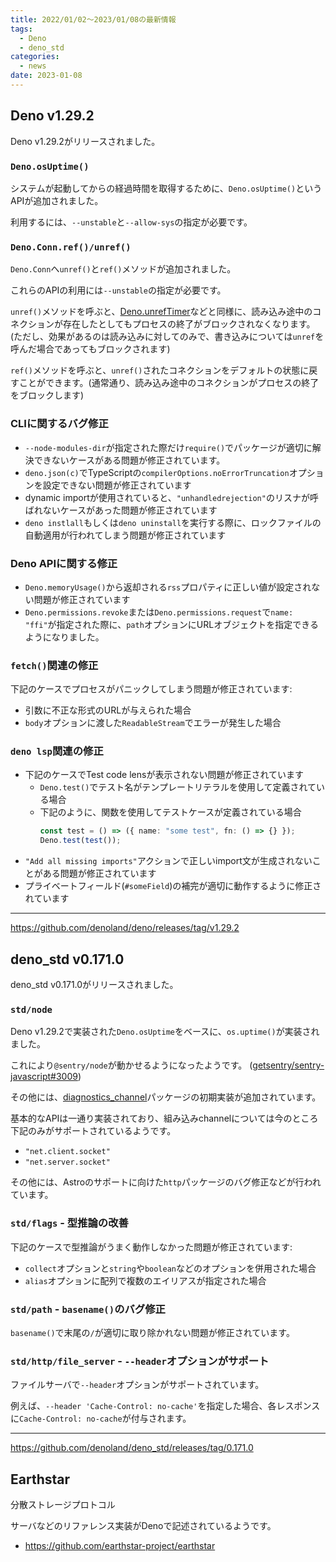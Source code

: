 ```yaml
---
title: 2022/01/02〜2023/01/08の最新情報
tags:
  - Deno
  - deno_std
categories:
  - news
date: 2023-01-08
---
```


## Deno v1.29.2

Deno v1.29.2がリリースされました。

### `Deno.osUptime()`

システムが起動してからの経過時間を取得するために、`Deno.osUptime()`というAPIが追加されました。

利用するには、`--unstable`と`--allow-sys`の指定が必要です。

### `Deno.Conn.ref()/unref()`

`Deno.Conn`へ`unref()`と`ref()`メソッドが追加されました。

これらのAPIの利用には`--unstable`の指定が必要です。

`unref()`メソッドを呼ぶと、[Deno.unrefTimer](https://deno.land/api@v1.29.1?s=Deno.unrefTimer)などと同様に、読み込み途中のコネクションが存在したとしてもプロセスの終了がブロックされなくなります。(ただし、効果があるのは読み込みに対してのみで、書き込みについては`unref`を呼んだ場合であってもブロックされます)

`ref()`メソッドを呼ぶと、`unref()`されたコネクションをデフォルトの状態に戻すことができます。(通常通り、読み込み途中のコネクションがプロセスの終了をブロックします)

### CLIに関するバグ修正

- `--node-modules-dir`が指定された際だけ`require()`でパッケージが適切に解決できないケースがある問題が修正されています。
- `deno.json(c)`でTypeScriptの`compilerOptions.noErrorTruncation`オプションを設定できない問題が修正されています
- dynamic importが使用されていると、`"unhandledrejection"`のリスナが呼ばれないケースがあった問題が修正されています
- `deno instlall`もしくは`deno uninstall`を実行する際に、ロックファイルの自動適用が行われてしまう問題が修正されています

### Deno APIに関する修正

- `Deno.memoryUsage()`から返却される`rss`プロパティに正しい値が設定されない問題が修正されています
- `Deno.permissions.revoke`または`Deno.permissions.request`で`name: "ffi"`が指定された際に、`path`オプションにURLオブジェクトを指定できるようになりました。

### `fetch()`関連の修正

下記のケースでプロセスがパニックしてしまう問題が修正されています:

- 引数に不正な形式のURLが与えられた場合
- `body`オプションに渡した`ReadableStream`でエラーが発生した場合

### `deno lsp`関連の修正

- 下記のケースでTest code lensが表示されない問題が修正されています
  - `Deno.test()`でテスト名がテンプレートリテラルを使用して定義されている場合
  - 下記のように、関数を使用してテストケースが定義されている場合
      ```typescript
      const test = () => ({ name: "some test", fn: () => {} });
      Deno.test(test());
      ```
- `"Add all missing imports"`アクションで正しいimport文が生成されないことがある問題が修正されています
- プライベートフィールド(`#someField`)の補完が適切に動作するように修正されています

---

https://github.com/denoland/deno/releases/tag/v1.29.2

## deno_std v0.171.0

deno_std v0.171.0がリリースされました。

### `std/node`

Deno v1.29.2で実装された`Deno.osUptime`をベースに、`os.uptime()`が実装されました。

これにより`@sentry/node`が動かせるようになったようです。 ([getsentry/sentry-javascript#3009](https://github.com/getsentry/sentry-javascript/issues/3009#issuecomment-1364503874))

その他には、[diagnostics_channel](https://nodejs.org/docs/latest-v18.x/api/diagnostics_channel.html)パッケージの初期実装が追加されています。

基本的なAPIは一通り実装されており、組み込みchannelについては今のところ下記のみがサポートされているようです。

- `"net.client.socket"`
- `"net.server.socket"`

その他には、Astroのサポートに向けた`http`パッケージのバグ修正などが行われています。

### `std/flags` - 型推論の改善

下記のケースで型推論がうまく動作しなかった問題が修正されています:

- `collect`オプションと`string`や`boolean`などのオプションを併用された場合
- `alias`オプションに配列で複数のエイリアスが指定された場合

### `std/path` - `basename()`のバグ修正

`basename()`で末尾の`/`が適切に取り除かれない問題が修正されています。

### `std/http/file_server` - `--header`オプションがサポート

ファイルサーバで`--header`オプションがサポートされています。

例えば、`--header 'Cache-Control: no-cache'`を指定した場合、各レスポンスに`Cache-Control: no-cache`が付与されます。

---

https://github.com/denoland/deno_std/releases/tag/0.171.0

## Earthstar

分散ストレージプロトコル

サーバなどのリファレンス実装がDenoで記述されているようです。

* https://github.com/earthstar-project/earthstar
